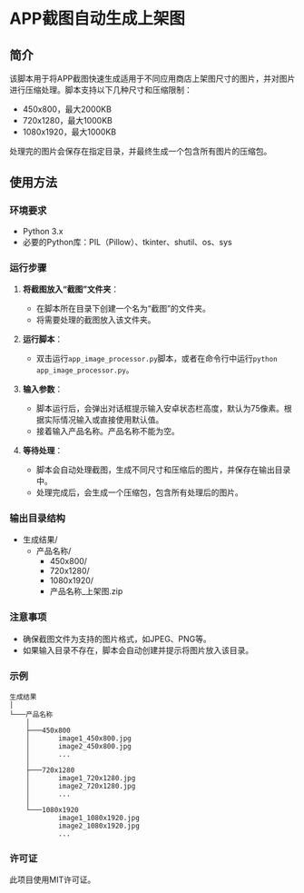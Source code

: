 
# APP截图自动生成上架图

## 简介
该脚本用于将APP截图快速生成适用于不同应用商店上架图尺寸的图片，并对图片进行压缩处理。脚本支持以下几种尺寸和压缩限制：
- 450x800，最大2000KB
- 720x1280，最大1000KB
- 1080x1920，最大1000KB

处理完的图片会保存在指定目录，并最终生成一个包含所有图片的压缩包。

## 使用方法

### 环境要求
- Python 3.x
- 必要的Python库：PIL（Pillow）、tkinter、shutil、os、sys

### 运行步骤
1. **将截图放入“截图”文件夹**：
   - 在脚本所在目录下创建一个名为“截图”的文件夹。
   - 将需要处理的截图放入该文件夹。

2. **运行脚本**：
   - 双击运行`app_image_processor.py`脚本，或者在命令行中运行`python app_image_processor.py`。

3. **输入参数**：
   - 脚本运行后，会弹出对话框提示输入安卓状态栏高度，默认为75像素。根据实际情况输入或直接使用默认值。
   - 接着输入产品名称。产品名称不能为空。

4. **等待处理**：
   - 脚本会自动处理截图，生成不同尺寸和压缩后的图片，并保存在输出目录中。
   - 处理完成后，会生成一个压缩包，包含所有处理后的图片。

### 输出目录结构
- 生成结果/
  - 产品名称/
    - 450x800/
    - 720x1280/
    - 1080x1920/
    - 产品名称_上架图.zip

### 注意事项
- 确保截图文件为支持的图片格式，如JPEG、PNG等。
- 如果输入目录不存在，脚本会自动创建并提示将图片放入该目录。

### 示例
```
生成结果
│
└───产品名称
    │
    ├───450x800
    │       image1_450x800.jpg
    │       image2_450x800.jpg
    │       ...
    │
    ├───720x1280
    │       image1_720x1280.jpg
    │       image2_720x1280.jpg
    │       ...
    │
    └───1080x1920
            image1_1080x1920.jpg
            image2_1080x1920.jpg
            ...
```

### 许可证
此项目使用MIT许可证。
